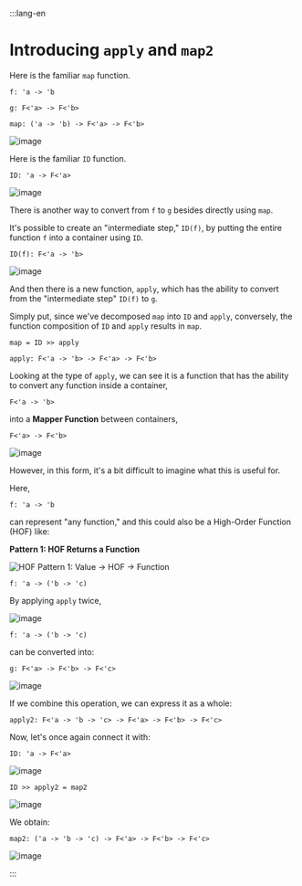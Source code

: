 :::lang-en

# Introducing `apply` and `map2`

Here is the familiar `map` function.

`f: 'a -> 'b`

`g: F<'a> -> F<'b>`

`map: ('a -> 'b) -> F<'a> -> F<'b>`

![image](https://raw.githubusercontent.com/ken-okabe/web-images5/main/img_1745662189198.png)

Here is the familiar `ID` function.

`ID: 'a -> F<'a>`

![image](https://raw.githubusercontent.com/ken-okabe/web-images5/main/img_1749339771188.png)

There is another way to convert from `f` to `g` besides directly using `map`.

It's possible to create an "intermediate step," `ID(f)`, by putting the entire function `f` into a container using `ID`.

`ID(f): F<'a -> 'b>`

![image](https://raw.githubusercontent.com/ken-okabe/web-images5/main/img_1749339821829.png)

And then there is a new function, `apply`, which has the ability to convert from the "intermediate step" `ID(f)` to `g`.

Simply put, since we've decomposed `map` into `ID` and `apply`, conversely, the function composition of `ID` and `apply` results in `map`.

`map = ID >> apply`

`apply: F<'a -> 'b> -> F<'a> -> F<'b>`

Looking at the type of `apply`, we can see it is a function that has the ability to convert any function inside a container,

`F<'a -> 'b>`

into a **Mapper Function** between containers,

`F<'a> -> F<'b>`

![image](https://raw.githubusercontent.com/ken-okabe/web-images5/main/img_1749872919816.png)

However, in this form, it's a bit difficult to imagine what this is useful for.

Here,

`f: 'a -> 'b`

can represent "any function," and this could also be a High-Order Function (HOF) like:

**Pattern 1: HOF Returns a Function**

![HOF Pattern 1: Value -> HOF -> Function](https://raw.githubusercontent.com/ken-okabe/web-images5/main/img_1745695953633.png)

`f: 'a -> ('b -> 'c)`

By applying `apply` twice,

![image](https://raw.githubusercontent.com/ken-okabe/web-images5/main/img_1749339867636.png)

`f: 'a -> ('b -> 'c)`

can be converted into:

`g: F<'a> -> F<'b> -> F<'c>`

![image](https://raw.githubusercontent.com/ken-okabe/web-images5/main/img_1749339908190.png)

If we combine this operation, we can express it as a whole:

`apply2: F<'a -> 'b -> 'c> -> F<'a> -> F<'b> -> F<'c>`

Now, let's once again connect it with:

`ID: 'a -> F<'a>`

![image](https://raw.githubusercontent.com/ken-okabe/web-images5/main/img_1749339955011.png)

`ID >> apply2 = map2`

![image](https://raw.githubusercontent.com/ken-okabe/web-images5/main/img_1749340006071.png)

We obtain:

`map2: ('a -> 'b -> 'c) -> F<'a> -> F<'b> -> F<'c>`

![image](https://raw.githubusercontent.com/ken-okabe/web-images5/main/img_1749340031405.png)

:::